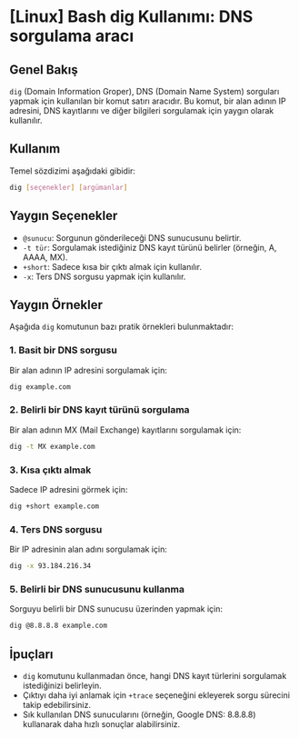 # [Linux] Bash dig Kullanımı: DNS sorgulama aracı

## Genel Bakış
`dig` (Domain Information Groper), DNS (Domain Name System) sorguları yapmak için kullanılan bir komut satırı aracıdır. Bu komut, bir alan adının IP adresini, DNS kayıtlarını ve diğer bilgileri sorgulamak için yaygın olarak kullanılır.

## Kullanım
Temel sözdizimi aşağıdaki gibidir:
```bash
dig [seçenekler] [argümanlar]
```

## Yaygın Seçenekler
- `@sunucu`: Sorgunun gönderileceği DNS sunucusunu belirtir.
- `-t tür`: Sorgulamak istediğiniz DNS kayıt türünü belirler (örneğin, A, AAAA, MX).
- `+short`: Sadece kısa bir çıktı almak için kullanılır.
- `-x`: Ters DNS sorgusu yapmak için kullanılır.

## Yaygın Örnekler
Aşağıda `dig` komutunun bazı pratik örnekleri bulunmaktadır:

### 1. Basit bir DNS sorgusu
Bir alan adının IP adresini sorgulamak için:
```bash
dig example.com
```

### 2. Belirli bir DNS kayıt türünü sorgulama
Bir alan adının MX (Mail Exchange) kayıtlarını sorgulamak için:
```bash
dig -t MX example.com
```

### 3. Kısa çıktı almak
Sadece IP adresini görmek için:
```bash
dig +short example.com
```

### 4. Ters DNS sorgusu
Bir IP adresinin alan adını sorgulamak için:
```bash
dig -x 93.184.216.34
```

### 5. Belirli bir DNS sunucusunu kullanma
Sorguyu belirli bir DNS sunucusu üzerinden yapmak için:
```bash
dig @8.8.8.8 example.com
```

## İpuçları
- `dig` komutunu kullanmadan önce, hangi DNS kayıt türlerini sorgulamak istediğinizi belirleyin.
- Çıktıyı daha iyi anlamak için `+trace` seçeneğini ekleyerek sorgu sürecini takip edebilirsiniz.
- Sık kullanılan DNS sunucularını (örneğin, Google DNS: 8.8.8.8) kullanarak daha hızlı sonuçlar alabilirsiniz.